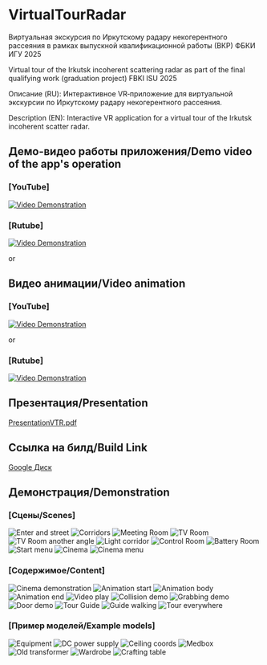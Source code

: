 # VirtualTourRadar
Виртуальная экскурсия по Иркутскому радару некогерентного рассеяния в рамках выпускной квалификационной работы (ВКР) ФБКИ ИГУ 2025

Virtual tour of the Irkutsk incoherent scattering radar as part of the final qualifying work (graduation project) FBKI ISU 2025

Описание (RU):
Интерактивное VR‑приложение для виртуальной экскурсии по Иркутскому радару некогерентного рассеяния.

Description (EN):
Interactive VR application for a virtual tour of the Irkutsk incoherent scatter radar.

## Демо-видео работы приложения/Demo video of the app's operation
### [YouTube]
[![Video Demonstration](https://img.youtube.com/vi/TwDvV_vJqHs/0.jpg)](https://youtu.be/TwDvV_vJqHs)

### [Rutube]
[![Video Demonstration](https://img.youtube.com/vi/TwDvV_vJqHs/0.jpg)](https://rutube.ru/video/private/ba8118e076e00b252d535de729078c7c/?p=7MurUX67yxv--tgA7yZ-yw)

or
## Видео анимации/Video animation
### [YouTube]
[![Video Demonstration](https://img.youtube.com/vi/y0ORc1fOMyI/0.jpg)](https://www.youtube.com/watch?v=y0ORc1fOMyI)

or
### [Rutube]
[![Video Demonstration](https://img.youtube.com/vi/y0ORc1fOMyI/0.jpg)](https://rutube.ru/video/private/07c738418968a793271f37b91220e2fb/?p=DCFmnzCUgRIxyF-uRRfHrg)

## Презентация/Presentation
[PresentationVTR.pdf](PresentationVTR.pdf)

## Ссылка на билд/Build Link
[Google Диск](https://drive.google.com/file/d/1680noUcOqd_L6j6f2UGFwFL6cVWi-TrQ/view?usp=sharing)

## Демонстрация/Demonstration
### [Сцены/Scenes]
![Enter and street](/screenshots/street.jpg)
![Corridors](/screenshots/corridors.jpg)
![Meeting Room](/screenshots/meeting_room.jpg)
![TV Room](/screenshots/tv_room.jpg)
![TV Room another angle](/screenshots/tv_room_alt.jpg)
![Light corridor](/screenshots/light_corridor.jpg)
![Control Room](/screenshots/control.jpg)
![Battery Room](/screenshots/battery.jpg)
![Start menu](/screenshots/menu.jpg)
![Cinema](/screenshots/cinema.jpg)
![Cinema menu](/screenshots/cinema_menu.jpg)
### [Содержимое/Content]
![Cinema demonstration](/screenshots/cinema_demons.jpg)
![Animation start](/screenshots/anim0.jpg)
![Animation body](/screenshots/anim1.jpg)
![Animation end](/screenshots/anim2.jpg)
![Video play](/screenshots/video.jpg)
![Collision demo](/screenshots/coll.jpg)
![Grabbing demo](/screenshots/grab.jpg)
![Door demo](/screenshots/door.jpg)
![Tour Guide](/screenshots/tour_guide.jpg)
![Guide walking](/screenshots/walk.jpg)
![Tour everywhere](/screenshots/streeet_tour.jpg)
### [Пример моделей/Example models]
![Equipment](/screenshots/resi.jpg)
![DC power supply](/screenshots/b5.jpg)
![Ceiling coords](/screenshots/ceil.jpg)
![Medbox](/screenshots/medbox.jpg)
![Old transformer](/screenshots/transf.jpg)
![Wardrobe](/screenshots/wardrobe.jpg)
![Crafting table](/screenshots/crafting.jpg)
